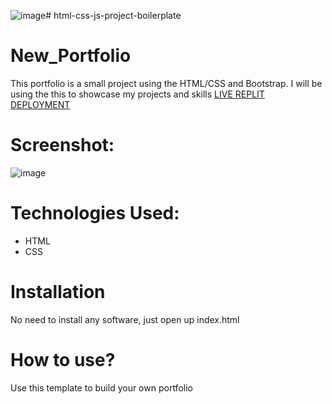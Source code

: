 ![image](https://github.com/ranigarg/Developer-Portfolio-Landing-Page---HTML-CSS-Project---In-Class---v44iixjho87v/assets/139784738/b506a087-bb97-4130-832a-5e4aec554c0d)# html-css-js-project-boilerplate
# New_Portfolio
This portfolio is a small project using the HTML/CSS and Bootstrap. I will be using the this to showcase my projects and skills [LIVE REPLIT DEPLOYMENT]( https://portfolio1--ranigarg.repl.co/)
# Screenshot:
![image](https://github.com/ranigarg/Developer-Portfolio-Landing-Page---HTML-CSS-Project---In-Class---v44iixjho87v/assets/139784738/bb518677-f0ef-4b80-8dc0-e9984e142345)


# Technologies Used:
* HTML
* CSS
# Installation
 No need to install any software, just open up index.html
# How to use?
Use this template to build your own portfolio
